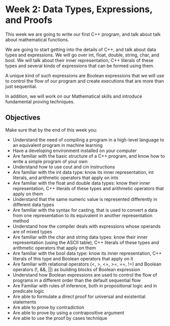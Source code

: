 # Week 2: Data Types, Expressions, and Proofs
This week we are going to write our first C++ program, and talk about talk about mathematical functions.

We are going to start getting into the details of C++, and talk about data types and expressions.
We will go over int, float, double, string, char, and bool. We will talk about their inner representation, C++ literals of these types and several kinds of expressions that can be formed using them. 

A unique kind of such expressions are Boolean expressions that we will use to control the flow of our program and create executions that are more than just sequential.

In addition, we will work on our Mathematical skills and introduce fundamental proving techniques.

## Objectives
Make sure that by the end of this week you:
- Understand the need of compiling a program in a high-level language to an equivalent program in machine learning
- Have a developing environment installed on your computer
- Are familiar with the basic structure of a C++ program, and know how to write a simple program of your own
- Understand how to use cout and cin instructions
- Are familiar with the int data type: know its inner representation, int literals, and arithmetic operators that apply on ints
- Are familiar with the float and double data types: know their inner representation, C++ literals of these types and arithmetic operators that apply on them
- Understand that the same numeric value is represented differently in different data types
- Are familiar with the syntax for casting, that is used to convert a data from one representation to its equivalent in another representation method
- Understand how the compiler deals with expressions whose operands are of mixed types
- Are familiar with the char and string data types: know their inner representation (using the ASCII table), C++ literals of these types and arithmetic operators that apply on them
- Are familiar with the bool data type: know its inner representation, C++ literals of this type and Boolean operators that apply on it
- Are familiar with relational operators (<, >, <=, >=, ==, !=) and Boolean operators (!, &&, ||) as building blocks of Boolean expression
- Understand how Boolean expressions are used to control the flow of programs in a different order than the default sequential flow
- Are Familiar with rules of inference, both in propositional logic and in predicate logic
- Are able to formulate a direct proof for universal and existential statements
- Are able to prove by contradiction
- Are able to prove by using a contrapositive argument
- Are able to use the proof by cases technique

